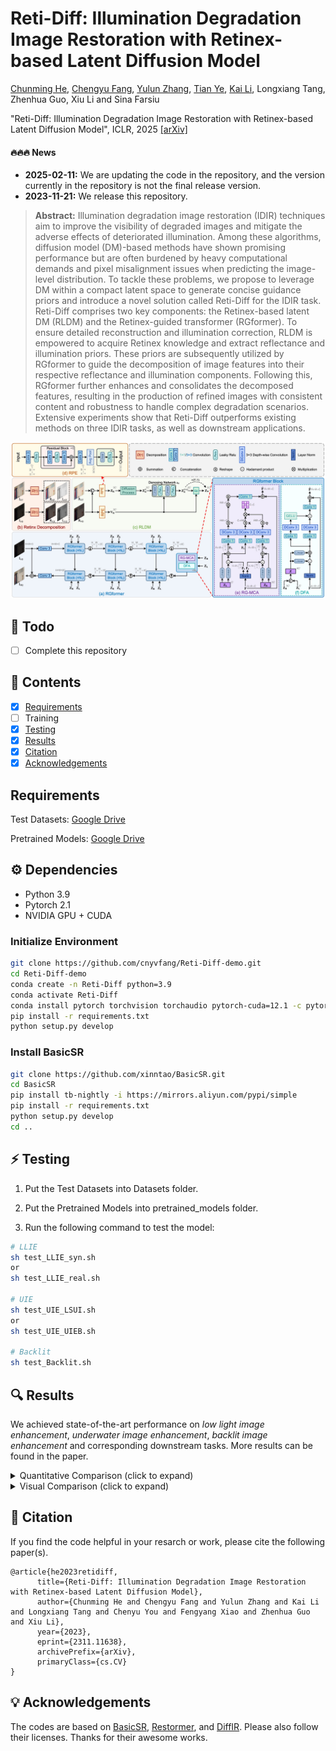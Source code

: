 # Reti-Diff: Illumination Degradation Image Restoration with Retinex-based Latent Diffusion Model

[Chunming He](https://chunminghe.github.io/), [Chengyu Fang](https://cnyvfang.github.io/), [Yulun Zhang](https://yulunzhang.com), [Tian Ye](https://owen718.github.io), [Kai Li](https://kailigo.github.io), Longxiang Tang, Zhenhua Guo, Xiu Li and Sina Farsiu 

"Reti-Diff: Illumination Degradation Image Restoration with Retinex-based Latent Diffusion Model", ICLR, 2025 [[arXiv]](https://arxiv.org/abs/2311.11638)

#### 🔥🔥🔥 News

- **2025-02-11:** We are updating the code in the repository, and the version currently in the repository is not the final release version.
- **2023-11-21:** We release this repository.

> **Abstract:** Illumination degradation image restoration (IDIR) techniques aim to improve the visibility of degraded images and mitigate the adverse effects of deteriorated illumination. Among these algorithms, diffusion model (DM)-based methods have shown promising performance but are often burdened by heavy computational demands and pixel misalignment issues when predicting the image-level distribution. To tackle these problems, we propose to leverage DM within a compact latent space to generate concise guidance priors and introduce a novel solution called Reti-Diff for the IDIR task. Reti-Diff comprises two key components: the Retinex-based latent DM (RLDM) and the Retinex-guided transformer (RGformer). To ensure detailed reconstruction and illumination correction, RLDM is empowered to acquire Retinex knowledge and extract reflectance and illumination priors. These priors are subsequently utilized by RGformer to guide the decomposition of image features into their respective reflectance and illumination components. Following this, RGformer further enhances and consolidates the decomposed features, resulting in the production of refined images with consistent content and robustness to handle complex degradation scenarios. Extensive experiments show that Reti-Diff outperforms existing methods on three IDIR tasks, as well as downstream applications.

![](figs/framework.jpeg)



## 🔧 Todo

- [ ] Complete this repository



## 🔗 Contents

- [x] [Requirements](https://github.com/ChunmingHe/Reti-Diff/blob/main/README.md#-requirements)
- [ ] Training
- [x] [Testing](https://github.com/ChunmingHe/Reti-Diff/blob/main/README.md#-testing)
- [x] [Results](https://github.com/ChunmingHe/Reti-Diff/blob/main/README.md#-results)
- [x] [Citation](https://github.com/ChunmingHe/Reti-Diff/blob/main/README.md#-citation)
- [x] [Acknowledgements](https://github.com/ChunmingHe/Reti-Diff/blob/main/README.md#-acknowledgements)

## Requirements

Test Datasets: [Google Drive](https://drive.google.com/file/d/1r7Xaj8TuL_afy0svCtAfaXPqDmDWwuNR/view?usp=sharing)

Pretrained Models: [Google Drive](https://drive.google.com/file/d/13fHMg8DSLznjHqgB30khhP922EcbtpGG/view?usp=sharing)

## ⚙️ Dependencies

- Python 3.9
- Pytorch 2.1
- NVIDIA GPU + CUDA

### Initialize Environment
```bash
git clone https://github.com/cnyvfang/Reti-Diff-demo.git
cd Reti-Diff-demo
conda create -n Reti-Diff python=3.9
conda activate Reti-Diff
conda install pytorch torchvision torchaudio pytorch-cuda=12.1 -c pytorch -c nvidia
pip install -r requirements.txt
python setup.py develop
```

### Install BasicSR
```bash
git clone https://github.com/xinntao/BasicSR.git
cd BasicSR
pip install tb-nightly -i https://mirrors.aliyun.com/pypi/simple
pip install -r requirements.txt
python setup.py develop
cd ..
```

## ⚡️ Testing

1. Put the Test Datasets into Datasets folder.

2. Put the Pretrained Models into pretrained_models folder.

3. Run the following command to test the model:

```bash
# LLIE
sh test_LLIE_syn.sh
or 
sh test_LLIE_real.sh

# UIE
sh test_UIE_LSUI.sh
or
sh test_UIE_UIEB.sh

# Backlit
sh test_Backlit.sh
```

## 🔍 Results

We achieved state-of-the-art performance on *low light image enhancement*, *underwater image enhancement*, *backlit image enhancement* and corresponding downstream tasks. More results can be found in the paper.

<details>
<summary>Quantitative Comparison (click to expand)</summary>

- Results in Table 1 of the main paper
  <p align="center">
  <img width="900" src="figs/table-1.png">
	</p>
- Results in Table 2-3 of the main paper
  <p align="center">
  <img width="900" src="figs/table-2-3.png">
	</p>
- Results in Table 6-9 of the main paper
  <p align="center">
  <img width="900" src="figs/table-6-7-8-9.png">
	</p>
  </details>

<details>
<summary>Visual Comparison (click to expand)</summary>

- Results in Figure 3 of the main paper
  <p align="center">
  <img width="900" src="figs/llie.jpeg">
	</p>
- Results in Figure 4 of the main paper
  <p align="center">
  <img width="900" src="figs/uie.jpeg">
	</p>
- Results in Figure 5 of the main paper
  <p align="center">
  <img width="900" src="figs/backlit.jpeg">
	</p>
  </details>


## 📎 Citation

If you find the code helpful in your resarch or work, please cite the following paper(s).

```
@article{he2023retidiff,
      title={Reti-Diff: Illumination Degradation Image Restoration with Retinex-based Latent Diffusion Model}, 
      author={Chunming He and Chengyu Fang and Yulun Zhang and Kai Li and Longxiang Tang and Chenyu You and Fengyang Xiao and Zhenhua Guo and Xiu Li},
      year={2023},
      eprint={2311.11638},
      archivePrefix={arXiv},
      primaryClass={cs.CV}
}
```

## 💡 Acknowledgements
The codes are based on [BasicSR](https://github.com/XPixelGroup/BasicSR), [Restormer](https://github.com/swz30/Restormer), and [DiffIR](https://github.com/Zj-BinXia/DiffIR). Please also follow their licenses. Thanks for their awesome works.


